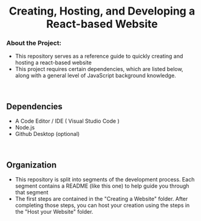 <h1 align=center> Creating, Hosting, and Developing a React-based Website </h1>
<!-- <p align=center> A Quick Start Guide Created by Prathik Murthy </p> -->

### About the Project:
- This repository serves as a reference guide to quickly creating and hosting a react-based website
- This project requires certain dependencies, which are listed below, along with a general level of JavaScript background knowledge.

</br>

## Dependencies
- A Code Editor / IDE ( Visual Studio Code )
- Node.js
- Github Desktop (optional)

</br>

## Organization
- This repository is split into segments of the development process. Each segment contains a README (like this one) to help guide you through that segment
- The first steps are contained in the "Creating a Website" folder. After completing those steps, you can host your creation using the steps in the "Host your Website" folder. 

